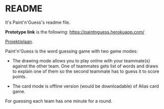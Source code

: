 # README #

It's Paint'n'Guess's readme file.

**Prototype link** is the following: https://paintnguess.herokuapp.com/

[Projektiplaan](https://bitbucket.org/avlad94/paintnguess/wiki/Projektiplaan).

Paint'n'Guess is the word guessing game with two game modes:

* The drawing mode allows you to play online with your teammate(s) against the other team. One of teammates gets list of words and draws to explain one of them so the second teammate has to guess it to score points.

* The card mode is offline version (would be downloadable) of Alias card game.

For guessing each team has one minute for a round.
